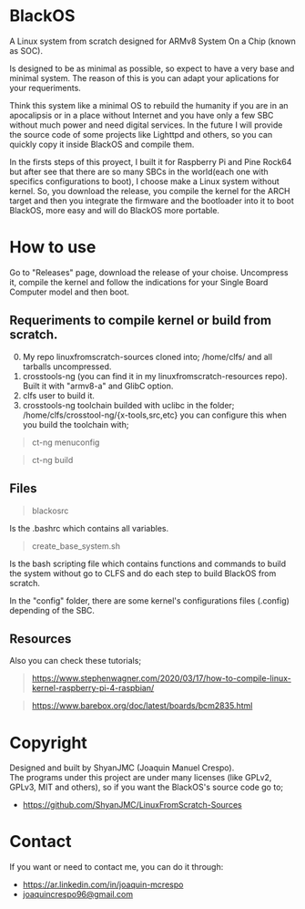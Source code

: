 # BlackOS
A Linux system from scratch designed for ARMv8 System On a Chip (known as SOC). 

Is designed to be as minimal as possible, so expect to have a very base and minimal system. The reason of this is you can adapt your aplications for your requeriments. 

Think this system like a minimal OS to rebuild the humanity if you are in an apocalipsis or in a place without Internet and you have only a few SBC without much power and need digital services. In the future I will provide the source code of some projects like Lighttpd and others, so you can quickly copy it inside BlackOS and compile them.

In the firsts steps of this proyect, I built it for Raspberry Pi and Pine Rock64 but after see that there are so many SBCs in the world(each one with specifics configurations to boot), I choose make a Linux system without kernel. So, you download the release, you compile the kernel for the ARCH target and then you integrate the firmware and the bootloader into it to boot BlackOS, more easy and will do BlackOS more portable. 

# How to use
Go to "Releases" page, download the release of your choise. Uncompress it, compile the kernel and follow the indications for your Single Board Computer model and then boot.

## Requeriments to compile kernel or build from scratch.
0. My repo linuxfromscratch-sources cloned into; /home/clfs/ and all tarballs uncompressed.
1. crosstools-ng (you can find it in my linuxfromscratch-resources repo). Built it with "armv8-a" and GlibC option.
2. clfs user to build it.
3. crosstools-ng toolchain builded with uclibc in the folder; /home/clfs/crosstool-ng/{x-tools,src,etc} you can configure this when you build the toolchain with; 
> ct-ng menuconfig

> ct-ng build

## Files
> blackosrc

Is the .bashrc which contains all variables.

> create_base_system.sh

Is the bash scripting file which contains functions and commands to build the system without go to CLFS and do each step to build BlackOS from scratch.

In the "config" folder, there are some kernel's configurations files (.config) depending of the SBC.

## Resources
Also you can check these tutorials;
> https://www.stephenwagner.com/2020/03/17/how-to-compile-linux-kernel-raspberry-pi-4-raspbian/

> https://www.barebox.org/doc/latest/boards/bcm2835.html

# Copyright
Designed and built by ShyanJMC (Joaquin Manuel Crespo). <br>
The programs under this project are under many licenses (like GPLv2, GPLv3, MIT and others), so if you want the BlackOS's source code go to;
* https://github.com/ShyanJMC/LinuxFromScratch-Sources 

# Contact
If you want or need to contact me, you can do it through:
* https://ar.linkedin.com/in/joaquin-mcrespo
* joaquincrespo96@gmail.com
